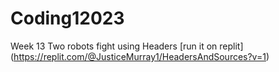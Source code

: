 # Coding12023

Week 13 Two robots fight using Headers [run it on replit] (https://replit.com/@JusticeMurray1/HeadersAndSources?v=1)
